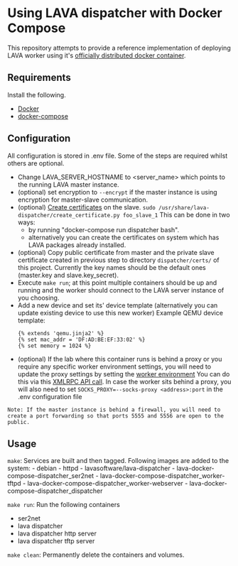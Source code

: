 # Using LAVA dispatcher with Docker Compose

This repository attempts to provide a reference implementation of deploying
LAVA worker using it's [officially distributed docker container](https://docs.lavasoftware.org/lava/docker-admin.html#official-lava-software-docker-images).

## Requirements

Install the following.
- [Docker](https://docs.docker.com/install/)
- [docker-compose](https://docs.docker.com/compose/install/)

## Configuration

All configuration is stored in .env file. Some of the steps are required whilst
others are optional.

- Change LAVA_SERVER_HOSTNAME to <server_name> which points to the running
  LAVA master instance.
- (optional) set encryption to `--encrypt` if the master instance is using
  encryption for master-slave communication.
- (optional) [Create certificates](https://validation.linaro.org/static/docs/v2/pipeline-server.html#create-certificates) on the slave.
  `sudo /usr/share/lava-dispatcher/create_certificate.py foo_slave_1`
  This can be done in two ways:
  - by running "docker-compose run dispatcher bash".
  - alternatively you can create the certificates on system which has LAVA
    packages already installed.
- (optional) Copy public certificate from master and the private slave
  certificate created in previous step to directory `dispatcher/certs/` of this
  project. Currently the key names should be the default ones (master.key and
  slave.key_secret).
- Execute `make run`; at this point multiple containers should be up and
  running and the worker should connect to the LAVA server instance of you
  choosing.
- Add a new device and set its' device template (alternatively you can update
  existing device to use this new worker)
  Example QEMU device template:
  ```
  {% extends 'qemu.jinja2' %}
  {% set mac_addr = 'DF:AD:BE:EF:33:02' %}
  {% set memory = 1024 %}
  ```
- (optional) If the lab where this container runs is behind a proxy or you
  require any specific worker environment settings, you will need to update the
  proxy settings by setting the [worker environment](https://validation.linaro.org/static/docs/v2/proxy.html#using-the-http-proxy)
  You can do this via this [XMLRPC API call](https://validation.linaro.org/api/help/#scheduler.workers.set_env).
  In case the worker sits behind a proxy, you will also need to set
  `SOCKS_PROXY=--socks-proxy <address>:port` in the .env configuration file

`Note: If the master instance is behind a firewall, you will need to create a
port forwarding so that ports 5555 and 5556 are open to the public.`

## Usage

`make`: Services are built and then tagged. Following images are added to the
        system:
        - debian
        - httpd
        - lavasoftware/lava-dispatcher
        - lava-docker-compose-dispatcher_ser2net
        - lava-docker-compose-dispatcher_worker-tftpd
        - lava-docker-compose-dispatcher_worker-webserver
        - lava-docker-compose-dispatcher_dispatcher

`make run`: Run the following containers
 - ser2net
 - lava dispatcher
 - lava dispatcher http server
 - lava dispatcher tftp server

`make clean`: Permanently delete the containers and volumes.

